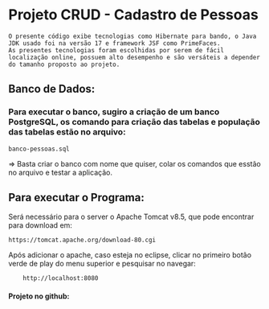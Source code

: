 # Projeto CRUD - Cadastro de Pessoas
    O presente código exibe tecnologias como Hibernate para bando, o Java JDK usado foi na versão 17 e framework JSF como PrimeFaces. 
    As presentes tecnologias foram escolhidas por serem de fácil localização online, possuem alto desempenho e são versáteis a depender do tamanho proposto ao projeto.

## Banco de Dados: 
### Para executar o banco, sugiro a criação de um banco PostgreSQL, os comando para criação das tabelas e população das tabelas estão no arquivo:

```
banco-pessoas.sql
```

=> Basta criar o banco com nome que quiser, colar os comandos que esstão no arquivo e testar a aplicação.

## Para executar o Programa:
Será necessário para o server o Apache Tomcat v8.5, que pode encontrar para download em:
```
https://tomcat.apache.org/download-80.cgi
```

Após adicionar o apache, caso esteja no eclipse, clicar no primeiro botão verde de play do menu superior e pesquisar 
no navegar:

```
    http://localhost:8080
```

#### Projeto no github:
```
```
